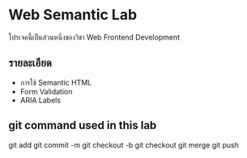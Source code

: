# Web Semantic Lab
โปรเจคนี้เป็นส่วนหนึ่งของวิชา Web Frontend Development
## รายละเอียด
- การใช้ Semantic HTML
- Form Validation
- ARIA Labels

## git command used in this lab
git add <filename>
git commit -m <comment>
git checkout -b <branch>
git checkout <branch>
git merge <branch>
git push
